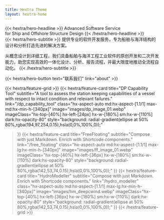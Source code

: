 ```yaml
---
title: Hextra Theme
layout: hextra-home
---
```


<div class="hx-mt-6 hx-mb-6">
{{< hextra/hero-headline >}}
   Advanced Software Service&nbsp;<br class="sm:hx-block hx-hidden" />
   for Ship and Offshore Structure Design
{{< /hextra/hero-headline >}}
</div>

<div class="hx-mb-12">
{{< hextra/hero-subtitle >}}
提供专业的软件开发服务，专为船舶与海洋结构的设计和分析打造先进的解决方案。

从概念设计到详细工程，我们具备船舶与海洋工程工业软件的原创开发和二次开发能力，助您实现高效的一体化设计、分析、报告流程，并最大限度地推动全流程自动化。
{{< /hextra/hero-subtitle >}}
</div>

<div class="hx-mb-6">
{{< hextra/hero-button text="联系我们" link="about" >}}
</div>

<div class="hx-mt-6"></div>


{{< hextra/feature-grid >}}
  {{< hextra/feature-card
    title="DP Capability Tool"
    subtitle="A tool to assess the station keeping capabilities of a vessel with respect to intact condition and relevant failures."
	  link="/dp_capability_tool"
    class="hx-aspect-auto md:hx-aspect-[1.1/1] max-md:hx-min-h-[340px]"
    image="images/dp_image_01.webp"
    imageClass="hx-top-[40%] hx-left-[24px] hx-w-[180%] sm:hx-w-[110%] dark:hx-opacity-80"
    style="background: radial-gradient(ellipse at 50% 80%,rgba(194,97,254,0.15),hsla(0,0%,100%,0));"
  >}}
  {{< hextra/feature-card
    title="FreeFloating"
    subtitle="Compose with just Markdown. Enrich with Shortcode components."
    link="/free_floating"
    class="hx-aspect-auto md:hx-aspect-[1.1/1] max-lg:hx-min-h-[340px]"
    image="images/ff_image_01.webp"
    imageClass="hx-top-[40%] hx-left-[36px] hx-w-[180%] sm:hx-w-[110%] dark:hx-opacity-80"
    style="background: radial-gradient(ellipse at 50% 80%,rgba(142,53,74,0.15),hsla(0,0%,100%,0));"
  >}}
  {{< hextra/feature-card
    title="HydroModeller"
    subtitle="Compose with just Markdown. Enrich with Shortcode components."
    link="/hydro_modeller"
    class="hx-aspect-auto md:hx-aspect-[1.1/1] max-lg:hx-min-h-[340px]"
    image="images/hm_deepcwind.webp"
    imageClass="hx-top-[40%] hx-left-[36px] hx-w-[180%] sm:hx-w-[110%] dark:hx-opacity-80"
    style="background: radial-gradient(ellipse at 50% 80%,rgba(142,53,74,0.15),hsla(0,0%,100%,0));"
  >}}
{{< /hextra/feature-grid >}}
